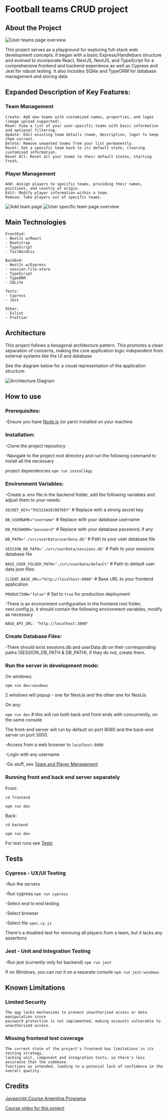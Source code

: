 # Football teams CRUD project

## About the Project

![User teams page overview](user_overview.png)

This project serves as a playground for exploring full-stack web development concepts. It began
with a basic Express/Handlebars structure and evolved to incorporate React, NestJS, NextJS, and
TypeScript for a comprehensive frontend and backend experience as well as Cypress and Jest
for robust testing. It also includes SQlite and TypeORM for database management and storing data

## Expanded Description of Key Features: <a name="team-management"></a>

### Team Management

    Create: Add new teams with customized names, properties, and logos (image upload supported).
    Read: View a list of your user-specific teams with basic information and optional filtering.
    Update: Edit existing team details (name, description, logo) to keep them current.
    Delete: Remove unwanted teams from your list permanently.
    Reset: Set a specific team back to its default state, clearing customised information.
    Reset All: Reset all your teams to their default states, starting fresh.

### Player Management

    Add: Assign players to specific teams, providing their names, positions, and country of origin.
    Edit: Modify player information within a team.
    Remove: Take players out of specific teams.

![Add team page](add_team.png)
![User specific team page overview](team_overview.png)

## Main Technologies

    FrontEnd:
    - NextJs w/React
    - Bootstrap
    - TypeScript
    - TailWindCss

    BackEnd:
    - NestJs w/Express
    - session-file-store
    - TypeScript
    - TypeORM
    - SQLite

    Tests:
    - Cypress
    - Jest

    Other:
    - Eslint
    - Prettier


## Architecture

This project follows a hexagonal architecture pattern. This promotes a clean separation of concerns,
making the core application logic independent from external systems like the UI and database

See the diagram below for a visual representation of the application structure:

![Architecture Diagram](app_hex.png)

## How to use

### Prerequisites:

-Ensure you have [Node.js](https://nodejs.org/en) (or yarn) installed on your machine


### Installation:

-Clone the project repository

-Navigate to the project root directory and  run the following command to install all the necessary

project dependencies `npm run installApp`


### Environment Variables:

-Create a .env file in the backend folder, add the following variables and adjust them to your needs:

`SECRET_KEY="THISISASECRETKEY"` # Replace with a strong secret key

`DB_USERNAME="username"` # Replace with your database username

`DB_PASSWORD="password"` # Replace with your database password, if any

`DB_PATH="./src/userData/userData.db"` # Path to your user database file

`SESSION_DB_PATH='./src/userData/sessions.db'` # Path to your sessions database file

`BASE_USER_FOLDER_PATH="./src/userData/default"` # Path to default user data json files

`CLIENT_BASE_URL="http://localhost:8080"` # Base URL to your frontend application

`PRODUCTION="false"` # Set to `true` for production deployment

-There is an environment configuration in the frontend root folder, next.config.js, it should contain the
following environment variables, modify as necessary

`BASE_API_URL: "http://localhost:3000"`

### Create Database Files:

-There should exist sessions.db and userData.db on their corresponding paths (SESSION_DB_PATH & DB_PATH),
if they do not, create them.


### Run the server in development mode:

On windows:

`npm run dev:windows`

2 windows will popup - one for NextJs and the other one for NestJs

On any:

`npm run dev` # this will run both back and front ends with concurrently, on the same console

The front-end server will run by default on port 8080 and the back-end server on port 3000.

-Access from a web browser to `localhost:8080`

-Login with any username

-Do stuff, see [Team and Player Management](#team-management)


### Running front and back end server separately

Front:

`cd frontend`

`npm run dev`

Back:

`cd backend`

`npm run dev`


For test runs see [Tests](#tests)

## Tests <a name="tests"></a>


### Cypress - UX/UI Testing

-Run the servers

-Run cypress `npm run cypress`

-Select end to end testing

-Select browser

-Select file `spec.cy.js`

There's a disabled test for removing all players from a team, but it lacks any assertions

### Jest - Unit and Integration Testing

-Run jest (currently only for backend) `npm run jest`

If on Windows, you can run it on a separate console `npm run jest:windows`

## Known Limitations

### Limited Security

    The app lacks mechanisms to prevent unauthorized access or data manipulation since
    password protection is not implemented, making accounts vulnerable to unauthorized access.

### Missing frontend test coverage

    The current state of the project's frontend has limitations in its testing strategy,
    lacking unit, component and integration tests, so there's less assurance that the codebase
    functions as intended, leading to a potenial lack of confidence in the overall quality.

## Credits

[Javascript Course Argentina Programa](https://argentinaprograma.com/)

[Course video for this project](https://www.youtube.com/watch?v=8LxxQeNCu4U&list=PLs73pLtDNXD893LSF8fP-EfZbGWMECmnc&index=17)
